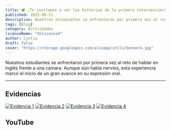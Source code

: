 ```yaml
---
title: 📽️ ¡Te invitamos a ver las historias de la primera intervencion!
published: 2025-06-11
description: Nuestros estudiantes se enfrentaron por primera vez al reto de hablar en inglés frente a una cámara.
tags: [Blog]
category: Actividades
licenseName: "Unlicensed"
author: Cyntia
draft: false
cover: "https://storage.googleapis.com/alcoapp/utils/banner4.jpg"
---
```

Nuestros estudiantes se enfrentaron por primera vez al reto de hablar en inglés frente a una cámara. Aunque aún había nervios, esta experiencia marcó el inicio de un gran avance en su expresión oral.

---

## Evidencias
[![Evidencia 1](https://storage.googleapis.com/alcoapp/utils/blog5.1.jpg)](https://storage.googleapis.com/alcoapp/utils/blog5.1.jpg)
[![Evidencia 2](https://storage.googleapis.com/alcoapp/utils/blog5.2.jpg)](https://storage.googleapis.com/alcoapp/utils/blog5.2.jpg) 
[![Evidencia 3](https://storage.googleapis.com/alcoapp/utils/blog5.4.jpg)](https://storage.googleapis.com/alcoapp/utils/blog5.4.jpg) 
[![Evidencia 4](https://storage.googleapis.com/alcoapp/utils/blog5.5.jpg)](https://storage.googleapis.com/alcoapp/utils/blog5.5.jpg) 

## YouTube

